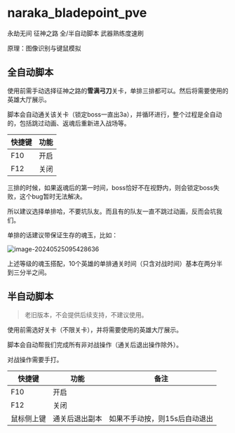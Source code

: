 # naraka_bladepoint_pve

永劫无间 征神之路 全/半自动脚本 武器熟练度速刷

原理：图像识别与键鼠模拟

## 全自动脚本

使用前需手动选择征神之路的**雪满弓刀**关卡，单排三排都可以。然后将需要使用的英雄大厅展示。

脚本会自动通关该关卡（锁定boss一直出3a），并循环进行，整个过程是全自动的，包括跳过动画、返魂后重新进入战场等。

| 快捷键 | 功能 |
|-|-|
| F10    | 开启 |
| F12    | 关闭 |

三排的时候，如果返魂后的第一时间，boss恰好不在视野内，则会锁定boss失败，这个bug暂时无法解决。

所以建议选择单排哈，不要坑队友。而且有的队友一直不跳过动画，反而会坑我们。

单排的话建议带保证生存的魂玉，比如：

![image-20240525095428636](http://image.iyzyi.com/img/202405251008584.png)

上述等级的魂玉搭配，10个英雄的单排通关时间（只含对战时间）基本在两分半到三分半之间。

## 半自动脚本

> 老旧版本，不会提供后续支持，不建议使用。

使用前需选好关卡（不限关卡），并将需要使用的英雄大厅展示。

脚本会自动帮我们完成所有非对战操作（通关后退出操作除外）。

对战操作需要手打。

| 快捷键     | 功能           | 备注                          |
| ---------- | -------------- | ----------------------------- |
| F10        | 开启           |                               |
| F12        | 关闭           |                               |
| 鼠标侧上键 | 通关后退出副本 | 如果不手动按，则15s后自动退出 |
